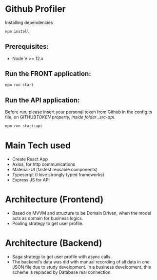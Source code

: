 # Github Profiler

Installing dependencies

```sh
npm install
```

## Prerequisites:

- Node V >= 12.x

## Run the FRONT application:

```sh
npm run start
```

## Run the API application:

Before run, please insert your personal token from Github in the config.ts file, on GITHUB*TOKEN property, inside folder \_src-api*.

```sh
npm run start:api
```

# Main Tech used

- Create React App
- Axios, for http communications
- Material-UI (fastest reusable components)
- Typescript (I love strongly typed frameworks)
- Express.JS for API

# Architecture (Frontend)

- Based on MVVM and structure to be Domain Driven, when the model acts as domain for business logics.
- Pooling strategy to get user profile.

# Architecture (Backend)

- Saga strategy to get user profile with async calls.
- The backend's data was did with manual recording of all data in one JSON file due to study development. In a business development, this scheme is replaced by Database real connection.
